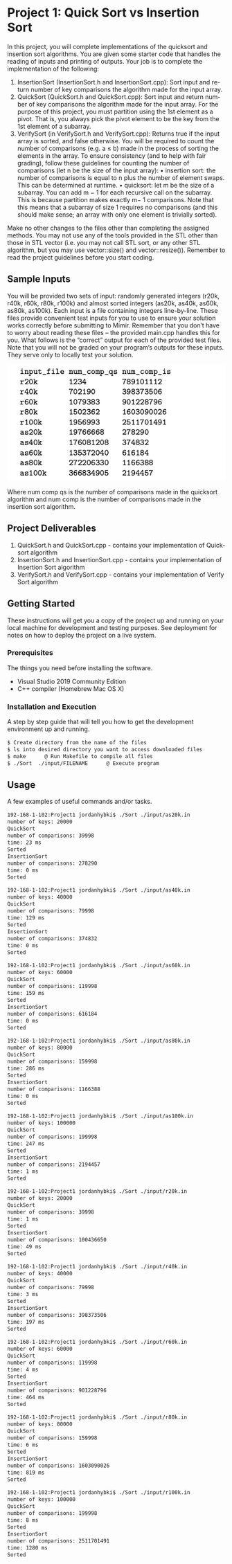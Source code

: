 # Project 1: Quick Sort vs Insertion Sort

In this project, you will complete implementations of the quicksort and insertion sort algorithms.
You are given some starter code that handles the reading of inputs and printing of outputs. Your job is to complete the implementation of the following:
1. InsertionSort (InsertionSort.h and InsertionSort.cpp): Sort input and re- turn number of key comparisons the algorithm made for the input array.
2. QuickSort (QuickSort.h and QuickSort.cpp): Sort input and return num- ber of key comparisons the algorithm made for the input array. For the purpose of this project, you must partition using the 1st element as a pivot. That is, you always pick the pivot element to be the key from the 1st element of a subarray.
3. VerifySort (in VerifySort.h and VerifySort.cpp): Returns true if the input array is sorted, and false otherwise.
You will be required to count the number of comparisons (e.g. a ≤ b) made in the process of sorting the elements in the array. To ensure consistency (and to help with fair grading), follow these guidelines for counting the number of comparisons (let n be the size of the input array):
• insertion sort: the number of comparisons is equal to n plus the number of element swaps. This can be determined at runtime.
• quicksort: let m be the size of a subarray. You can add m − 1 for each recursive call on the subarray. This is because partition makes exactly m− 1 comparisons. Note that this means that a subarray of size 1 requires no comparisons (and this should make sense; an array with only one element is trivially sorted).

Make no other changes to the files other than completing the assigned methods. You may not use any of the tools provided in the STL other than those in STL vector (i.e. you may not call STL sort, or any other STL algorithm, but you may use vector::size() and vector::resize()). Remember to read the project guidelines before you start coding.

## Sample Inputs

You will be provided two sets of input: randomly generated integers (r20k, r40k, r60k, r80k, r100k) and almost sorted integers (as20k, as40k, as60k, as80k, as100k). Each input is a file containing integers line-by-line. These files provide convenient test inputs for you to use to ensure your solution works correctly before submitting to Mimir. Remember that you don’t have to worry about reading these files – the provided main.cpp handles this for you.
What follows is the ”correct” output for each of the provided test files. Note that you will not be graded on your program’s outputs for these inputs. They serve only to locally test your solution.

![](inputs.png)

Where num comp qs is the number of comparisons made in the quicksort algorithm and num comp is the number of comparisons made in the insertion sort algorithm.

## Project Deliverables

1. QuickSort.h and QuickSort.cpp - contains your implementation of Quick- sort algorithm
2. InsertionSort.h and InsertionSort.cpp - contains your implementation of Insertion Sort algorithm
3. VerifySort.h and VerifySort.cpp - contains your implementation of Verify Sort algorithm

## Getting Started

These instructions will get you a copy of the project up and running on your local machine for development and testing purposes. See deployment for notes on how to deploy the project on a live system.

### Prerequisites

The things you need before installing the software.

* Visual Studio 2019 Community Edition
* C++ compiler (Homebrew Mac OS X)

### Installation and Execution

A step by step guide that will tell you how to get the development environment up and running.

```
$ Create directory from the name of the files
$ ls into desired directory you want to access downloaded files
$ make      @ Run Makefile to compile all files
$ ./Sort  ./input/FILENAME      @ Execute program 
```

## Usage

A few examples of useful commands and/or tasks.

```
192-168-1-102:Project1 jordanhybki$ ./Sort ./input/as20k.in
number of keys: 20000
QuickSort 
number of comparisons: 39998
time: 23 ms
Sorted
InsertionSort 
number of comparisons: 278290
time: 0 ms
Sorted 
```

```
192-168-1-102:Project1 jordanhybki$ ./Sort ./input/as40k.in
number of keys: 40000
QuickSort 
number of comparisons: 79998
time: 129 ms
Sorted
InsertionSort 
number of comparisons: 374832
time: 0 ms
Sorted 
```

```
192-168-1-102:Project1 jordanhybki$ ./Sort ./input/as60k.in
number of keys: 60000
QuickSort 
number of comparisons: 119998
time: 159 ms
Sorted
InsertionSort 
number of comparisons: 616184
time: 0 ms
Sorted 
```

```
192-168-1-102:Project1 jordanhybki$ ./Sort ./input/as80k.in
number of keys: 80000
QuickSort 
number of comparisons: 159998
time: 286 ms
Sorted
InsertionSort 
number of comparisons: 1166388
time: 0 ms
Sorted 
```

```
192-168-1-102:Project1 jordanhybki$ ./Sort ./input/as100k.in
number of keys: 100000
QuickSort 
number of comparisons: 199998
time: 247 ms
Sorted
InsertionSort 
number of comparisons: 2194457
time: 1 ms
Sorted 
```

```
192-168-1-102:Project1 jordanhybki$ ./Sort ./input/r20k.in
number of keys: 20000
QuickSort 
number of comparisons: 39998
time: 1 ms
Sorted
InsertionSort 
number of comparisons: 100436650
time: 49 ms
Sorted 
```

```
192-168-1-102:Project1 jordanhybki$ ./Sort ./input/r40k.in
number of keys: 40000
QuickSort 
number of comparisons: 79998
time: 3 ms
Sorted
InsertionSort 
number of comparisons: 398373506
time: 197 ms
Sorted 
```

```
192-168-1-102:Project1 jordanhybki$ ./Sort ./input/r60k.in
number of keys: 60000
QuickSort 
number of comparisons: 119998
time: 4 ms
Sorted
InsertionSort 
number of comparisons: 901228796
time: 464 ms
Sorted 
```

```
192-168-1-102:Project1 jordanhybki$ ./Sort ./input/r80k.in
number of keys: 80000
QuickSort 
number of comparisons: 159998
time: 6 ms
Sorted
InsertionSort 
number of comparisons: 1603090026
time: 819 ms
Sorted 
```

```
192-168-1-102:Project1 jordanhybki$ ./Sort ./input/r100k.in
number of keys: 100000
QuickSort 
number of comparisons: 199998
time: 8 ms
Sorted
InsertionSort 
number of comparisons: 2511701491
time: 1280 ms
Sorted 
```


